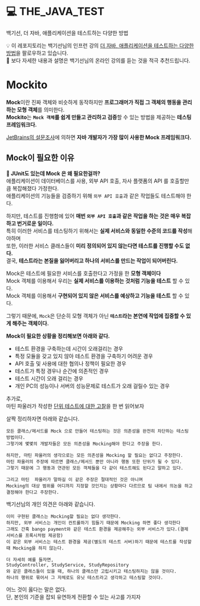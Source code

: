# 💻 THE_JAVA_TEST
백기선, 더 자바, 애플리케이션을 테스트하는 다양한 방법

💡 이 레포지토리는 백기선님의 인프런 강의 [더 자바, 애플리케이션을 테스트하는 다양한 방법](https://www.inflearn.com/course/the-java-application-test)을 팔로우하고 있습니다.   
🔌 보다 자세한 내용과 설명은 백기선님의 온라인 강의를 듣는 것을 적극 추천드립니다.         
   
# Mockito   
**Mock**이란 진짜 객체와 비슷하게 동작하지만 **프로그래머가 직접 그 객체의 행동을 관리하는 모형 객체**를 의미한다.            
**Mockito**는 **`Mock 객체`를 쉽게 만들고 관리하고 검증**할 수 있는 방법을 제공하는 **테스팅 프레임워크다.**            
      
[JetBrains의 설문조사](https://www.jetbrains.com/lp/devecosystem-2019/java/)에 의하면 **자바 개발자가 가장 많이 사용한 Mock 프레임워크다.**       
          
## Mock이 필요한 이유      
  
**🤔 JUnit도 있는데 Mock 은 왜 필요한걸까?**   
애플리케이션이 데이터베이스를 사용, 외부 API 호출, 자사 플랫폼의 API 를 호출할만큼 복잡해졌다 가정한다.      
애플리케이션의 기능들을 검증하기 위해 `외부 API 호출`과 같은 작업들도 테스트해야 한다.           
       
하지만, 테스트를 진행함에 있어 **매번 `외부 API 호출`과 같은 작업을 하는 것은 매우 복잡하고 번거로운 일이다.**                    
특히 이러한 서비스를 테스팅하기 위해서는 **실제 서비스와 동일한 수준의 코드를 작성**해야하며                     
또한, 이러한 서비스 클래스들이 **미리 정의되어 있지 않는다면 테스트를 진행할 수도 없다.**                            
결국, **테스트라는 본질을 잃어버리고 하나의 서비스를 만드는 작업이 되어버린다.**           
     
Mock은 테스트에 필요한 서비스를 호출한다고 가정을 한 **모형 객체이다**            
Mock 객체를 이용해서 우리는 **실제 서비스를 이용하는 것처럼 기능을 테스트** 할 수 있다.            
Mock 객체를 이용해서 **구현되어 있지 않은 서비스를 예상하고 기능을 테스트** 할 수 있다.          
               
그렇기 때문에, `Mock`은 단순히 모형 객체가 아닌 **`테스트`라는 본연에 작업에 집중할 수 있게 해주는 객체이다.**           
    
**Mock이 필요한 상황을 정리해보면 아래와 같다.**
   
- 테스트 환경을 구축하는데 시간이 오래걸리는 경우   
- 특정 모듈을 갖고 있지 않아 테스트 환경을 구축하기 어려운 경우   
- API 호출 및 사용에 대한 협의나 정책이 필요한 경우  
- 테스트가 특정 경우나 순간에 의존적인 경우
- 테스트 시간이 오래 걸리는 경우        
- 개인 PC의 성능이나 서버의 성능문제로 테스트가 오래 걸릴수 있는 경우    
                
추가로,       
마틴 파울러가 작성한 [단위 테스트에 대한 고찰](https://martinfowler.com/bliki/UnitTest.html)을 한 번 읽어보자           

살짝 정리하자면 아래와 같습니다.   
```
모든 클래스/메서드를 Mock 으로 만들어 테스팅하는 것은 의존성을 완전히 차단하는 테스팅 방법이다.       
그렇기에 몇몇의 개발자들은 모든 의존성을 Mocking해야 한다고 주장을 한다.   
  
하지만, 마틴 파울러의 생각으로는 모든 의존성을 Mocking 할 필요는 없다고 주장한다.      
마틴 파울러의 주장에 따르면 클래스/메서드 뿐만 아니라 행동 또한 단위가 될 수 있다.     
그렇기 때문에 그 행동과 연관된 모든 객체들을 다 같이 테스트해도 된다고 말하고 있다.   

그리고 마틴  파울러가 말하길 이 같은 주장은 절대적인 것은 아니며   
Mocking의 대상 범위를 어디까지 지정할 것인지는 상황마다 다르므로 팀 내에서 의논을 하고 결정해야 한다고 주장한다.   
```
             
백기선님의 개인 의견은 아래와 같습니다.   
``` 
이미 구현된 클래스는 Mocking할 필요는 없다 생각한다.              
하지만, 외부 서비스는 개인이 컨트롤하기 힘들기 때문에 Mocking 하면 좋다 생각한다  
그래도 간혹 bango payment와 같은 테스트 환경을 제공해주는 외부 서비스가 있다.(결제 서비스를 프록시처럼 제공함)        
이 같은 외부 서비스는 테스트 환경을 제공(별도의 테스트 서버)하기 때문에 테스트를 작성할 때 Mocking을 하지 않는다.    

더 자세히 예를 들자면,  
StudyController, StudyService, StudyRepository   
와 같은 클래스들이 있을 때, 하나의 클래스만 고립시키고 테스팅하지는 않을 것이다.    
하나의 행위로 묶어서 그 자체로도 유닛 테스트라고 생각하고 테스팅할 것이다.     
```
어느 것이 옳다는 말은 없다.  
단, 본인의 기준을 잡되 유연하게 전환할 수 있는 사고를 가지자      







